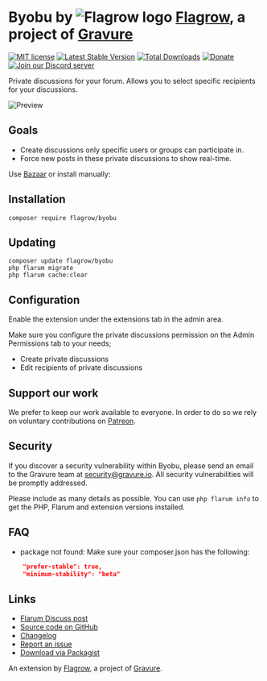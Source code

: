 # Byobu by ![Flagrow logo](https://avatars0.githubusercontent.com/u/16413865?v=3&s=20) [Flagrow](https://discuss.flarum.org/d/1832-flagrow-extension-developer-group), a project of [Gravure](https://gravure.io/)

[![MIT license](https://img.shields.io/badge/license-MIT-blue.svg)](https://github.com/flagrow/byobu/blob/master/LICENSE.md) [![Latest Stable Version](https://img.shields.io/packagist/v/flagrow/byobu.svg)](https://packagist.org/packages/flagrow/byobu) [![Total Downloads](https://img.shields.io/packagist/dt/flagrow/byobu.svg)](https://packagist.org/packages/flagrow/byobu) [![Donate](https://img.shields.io/badge/patreon-support-yellow.svg)](https://www.patreon.com/flagrow) [![Join our Discord server](https://discordapp.com/api/guilds/240489109041315840/embed.png)](https://flagrow.io/join-discord)

Private discussions for your forum. Allows you to select specific recipients for your discussions.

![Preview](https://discuss.hyn.me/assets/files/2017-01-26/11:29:440-private-discussionsgif.gif)

## Goals

- Create discussions only specific users or groups can participate in.
- Force new posts in these private discussions to show real-time.

Use [Bazaar](https://discuss.flarum.org/d/5151-flagrow-bazaar-the-extension-marketplace) or install manually:

## Installation

    composer require flagrow/byobu

## Updating

    composer update flagrow/byobu
    php flarum migrate
    php flarum cache:clear

## Configuration

Enable the extension under the extensions tab in the admin area.

Make sure you configure the private discussions permission on the Admin Permissions tab to your needs;

- Create private discussions
- Edit recipients of private discussions

## Support our work

We prefer to keep our work available to everyone.
In order to do so we rely on voluntary contributions on [Patreon](https://www.patreon.com/flagrow).

## Security

If you discover a security vulnerability within Byobu, please send an email to the Gravure team at security@gravure.io. All security vulnerabilities will be promptly addressed.

Please include as many details as possible. You can use `php flarum info` to get the PHP, Flarum and extension versions installed.

## FAQ

- package not found: Make sure your composer.json has the following:

```json
    "prefer-stable": true,
    "minimum-stability": "beta"
```

## Links

- [Flarum Discuss post](https://discuss.flarum.org/d/4762-flagrow-by-bu-well-integrated-advanced-private-discussions)
- [Source code on GitHub](https://github.com/flagrow/byobu)
- [Changelog](https://github.com/flagrow/byobu/blob/master/CHANGELOG.md)
- [Report an issue](https://github.com/flagrow/byobu/issues)
- [Download via Packagist](https://packagist.org/packages/flagrow/byobu)

An extension by [Flagrow](https://flagrow.io/), a project of [Gravure](https://gravure.io/).

